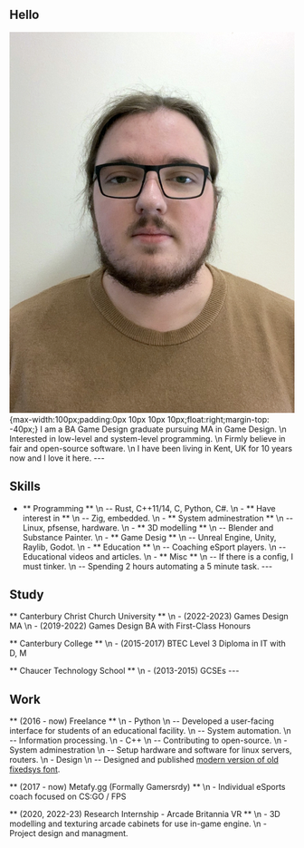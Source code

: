 ## Hello
![Me](img/profile.jpeg){max-width:100px;padding:0px 10px 10px 10px;float:right;margin-top: -40px;}
I am a BA Game Design graduate pursuing MA in Game Design.
\n Interested in low-level and system-level programming. 
\n Firmly believe in fair and open-source software.
\n I have been living in Kent, UK for 10 years now and I love it here.
\---
## Skills 
- ** Programming ** 
\n -- Rust, C++11/14, C, Python, C#. 
\n - ** Have interest in ** 
\n -- Zig, embedded.
\n - ** System adminestration ** 
\n -- Linux, pfsense, hardware.
\n - ** 3D modelling ** 
\n -- Blender and Substance Painter.
\n - ** Game Desig  ** 
\n -- Unreal Engine, Unity, Raylib, Godot.
\n - ** Education  ** 
\n -- Coaching eSport players.
\n -- Educational videos and articles.
\n - ** Misc ** 
\n -- If there is a config, I must tinker.
\n -- Spending 2 hours automating a 5 minute task.
\---
## Study
** Canterbury Christ Church University **
\n - (2022-2023) Games Design MA
\n - (2019-2022) Games Design BA with First-Class Honours

** Canterbury College **
\n - (2015-2017) BTEC Level 3 Diploma in IT with D, M

** Chaucer Technology School **
\n - (2013-2015) GCSEs
\---
## Work
** (2016 - now) Freelance **
\n - Python
\n -- Developed a user-facing interface for students of an educational facility.
\n -- System automation.
\n -- Information processing. 
\n - C++
\n -- Contributing to open-source. 
\n - System adminestration
\n -- Setup hardware and software for linux servers, routers.
\n - Design
\n -- Designed and published [modern version of old fixedsys font](https://github.com/delinx/Fixedsys-Modern).

** (2017 - now) Metafy.gg (Formally Gamersrdy) **
\n - Individual eSports coach focused on CS:GO / FPS

** (2020, 2022-23) Research Internship - Arcade Britannia VR **
\n - 3D modelling and texturing arcade cabinets for use in-game engine.
\n - Project design and managment. 


